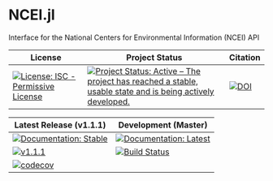 # NCEI.jl
Interface for the National Centers for Environmental Information (NCEI) API

| License | Project Status | Citation |
| ------- | -------------- | -------- |
| [![License: ISC - Permissive License](https://img.shields.io/badge/License-ISC-green.svg)](https://img.shields.io/badge/License-ISC-green.svg) | [![Project Status: Active – The project has reached a stable, usable state and is being actively developed.](http://www.repostatus.org/badges/latest/active.svg)](http://www.repostatus.org/#active) | [![DOI](https://zenodo.org/badge/125773261.svg)](https://zenodo.org/badge/latestdoi/125773261) |

| Latest Release (v1.1.1) | Development (Master) |
| ----------------------- | -------------------- |
| [![Documentation: Stable](https://img.shields.io/badge/docs-stable-blue.svg)](https://Nosferican.github.io/NCEI.jl/stable) | [![Documentation: Latest](https://img.shields.io/badge/docs-latest-blue.svg)](https://Nosferican.github.io/NCEI.jl/latest) |
| [![v1.1.1](https://api.travis-ci.org/Nosferican/NCEI.jl.svg?branch=v1.1.1)](https://travis-ci.org/Nosferican/NCEI.jl) | [![Build Status](https://travis-ci.org/Nosferican/NCEI.jl.svg?branch=master)](https://travis-ci.org/Nosferican/NCEI.jl) |
| [![codecov](https://codecov.io/gh/Nosferican/NCEI.jl/branch/master/graph/badge.svg)](https://codecov.io/gh/Nosferican/NCEI.jl) | |
